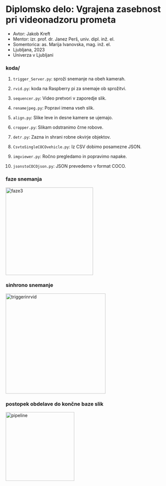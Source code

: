 # Diplomsko delo: Vgrajena zasebnost pri videonadzoru prometa

- Avtor: Jakob Kreft
- Mentor: izr. prof. dr. Janez Perš, univ. dipl. inž. el.
- Somentorica: as. Marija Ivanovska, mag. inž. el.
- Ljubljana, 2023
- Univerza v Ljubljani

### koda/
1. `trigger_Server.py`: sproži snemanje na obeh kamerah.
2. `rvid.py`: koda na Raspberry pi za snemaje ob sprožitvi.


1. `sequencer.py`: Video pretvori v zaporedje slik.
2. `renamejpeg.py`: Popravi imena vseh slik.
3. `align.py`: Slike leve in desne kamere se ujemajo.
4. `cropper.py`: Slikam odstranimo črne robove.
5. `detr.py`: Zazna in shrani robne okvirje objektov.
6. `CsvtoSingleCOCOvehicle.py`: Iz CSV dobimo posamezne JSON.
7. `imgviewer.py`: Ročno pregledamo in popravimo napake.
8. `jsonstoCOCOjson.py`: JSON prevedemo v format COCO.

### faze snemanja
<img width="280" alt="faze3" src="https://github.com/jakobkreft/diplomsko_delo/assets/70409100/1edcebc0-ddd4-4ca0-9c36-8bebb41787c9">

### sinhrono snemanje
<img width="320" alt="triggerinrvid" src="https://github.com/jakobkreft/diplomsko_delo/assets/70409100/69c892e3-a2ae-49f1-97e1-989cb821fb66">

### postopek obdelave do končne baze slik
<img width="220" alt="pipeline" src="https://github.com/jakobkreft/diplomsko_delo/assets/70409100/fedbc3d2-ae01-4c86-96ca-77d1e1b76f80">

